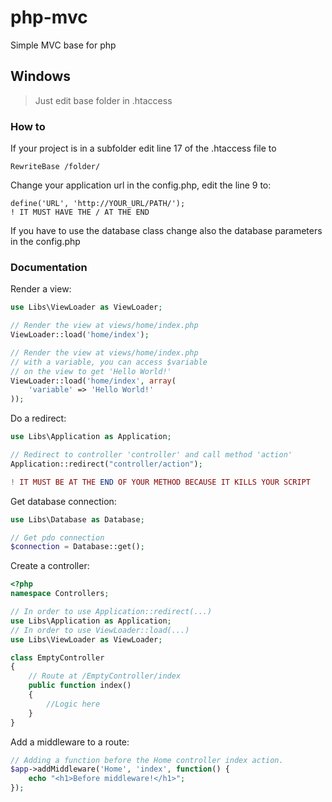 # php-mvc
Simple MVC base for php

## Windows
> Just edit base folder in .htaccess

### How to 

If your project is in a subfolder edit line 17 of the .htaccess file to
```
RewriteBase /folder/
```

Change your application url in the config.php, edit the line 9 to:
```
define('URL', 'http://YOUR_URL/PATH/');
! IT MUST HAVE THE / AT THE END
```
If you have to use the database class change also the database parameters in the config.php

### Documentation

Render a view:
```php
use Libs\ViewLoader as ViewLoader;

// Render the view at views/home/index.php
ViewLoader::load('home/index');

// Render the view at views/home/index.php 
// with a variable, you can access $variable 
// on the view to get 'Hello World!'
ViewLoader::load('home/index', array(
    'variable' => 'Hello World!'
));
```

Do a redirect:
```php
use Libs\Application as Application;

// Redirect to controller 'controller' and call method 'action'
Application::redirect("controller/action");

! IT MUST BE AT THE END OF YOUR METHOD BECAUSE IT KILLS YOUR SCRIPT
```

Get database connection:
```php
use Libs\Database as Database;

// Get pdo connection
$connection = Database::get();
```

Create a controller:
```php
<?php
namespace Controllers;

// In order to use Application::redirect(...)
use Libs\Application as Application;
// In order to use ViewLoader::load(...)
use Libs\ViewLoader as ViewLoader;

class EmptyController
{
    // Route at /EmptyController/index
    public function index()
    {
        //Logic here
    }
}
```

Add a middleware to a route:
```php
// Adding a function before the Home controller index action.
$app->addMiddleware('Home', 'index', function() {
    echo "<h1>Before middleware!</h1>";
});
```